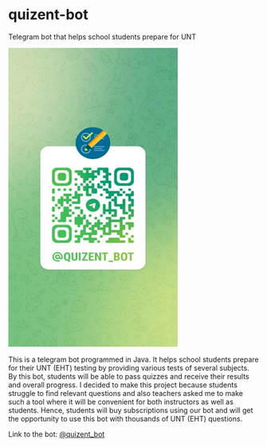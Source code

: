 # quizent-bot
Telegram bot that helps school students prepare for UNT

<img src="https://github.com/meirbnb/quizent-bot/blob/main/screenshots/qr.jpg" data-canonical-src="https://github.com/meirbnb/quizent-bot/blob/main/screenshots/qr.jpg" width="340" height="600" />

This is a telegram bot programmed in Java. It helps school
students prepare for their UNT (EHT) testing by providing various tests of several subjects. By this
bot, students will be able to pass quizzes and receive their results and overall progress. I decided
to make this project because students struggle to find relevant questions and also teachers asked me
to make such a tool where it will be convenient for both instructors as well as students. Hence, students 
will buy subscriptions using our bot and will get the opportunity to use this bot with thousands of UNT (EHT) questions.

Link to the bot: [@quizent_bot](https://t.me/quizent_bot)
